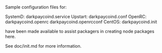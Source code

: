 Sample configuration files for:

SystemD: darkpaycoind.service
Upstart: darkpaycoind.conf
OpenRC:  darkpaycoind.openrc
         darkpaycoind.openrcconf
CentOS:  darkpaycoind.init

have been made available to assist packagers in creating node packages here.

See doc/init.md for more information.
